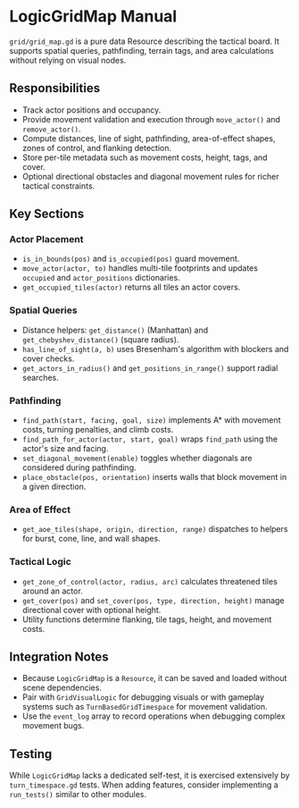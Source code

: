 # LogicGridMap Manual

`grid/grid_map.gd` is a pure data Resource describing the tactical board.  It supports spatial queries, pathfinding, terrain tags, and area calculations without relying on visual nodes.

## Responsibilities

- Track actor positions and occupancy.
- Provide movement validation and execution through `move_actor()` and `remove_actor()`.
- Compute distances, line of sight, pathfinding, area-of-effect shapes, zones of control, and flanking detection.
- Store per-tile metadata such as movement costs, height, tags, and cover.
- Optional directional obstacles and diagonal movement rules for richer tactical constraints.

## Key Sections

### Actor Placement
- `is_in_bounds(pos)` and `is_occupied(pos)` guard movement.
- `move_actor(actor, to)` handles multi-tile footprints and updates `occupied` and `actor_positions` dictionaries.
- `get_occupied_tiles(actor)` returns all tiles an actor covers.

### Spatial Queries
- Distance helpers: `get_distance()` (Manhattan) and `get_chebyshev_distance()` (square radius).
- `has_line_of_sight(a, b)` uses Bresenham's algorithm with blockers and cover checks.
- `get_actors_in_radius()` and `get_positions_in_range()` support radial searches.

### Pathfinding
- `find_path(start, facing, goal, size)` implements A* with movement costs, turning penalties, and climb costs.
- `find_path_for_actor(actor, start, goal)` wraps `find_path` using the actor's size and facing.
- `set_diagonal_movement(enable)` toggles whether diagonals are considered during pathfinding.
- `place_obstacle(pos, orientation)` inserts walls that block movement in a given direction.

### Area of Effect
- `get_aoe_tiles(shape, origin, direction, range)` dispatches to helpers for burst, cone, line, and wall shapes.

### Tactical Logic
 - `get_zone_of_control(actor, radius, arc)` calculates threatened tiles around an actor.
 - `get_cover(pos)` and `set_cover(pos, type, direction, height)` manage directional cover with optional height.
 - Utility functions determine flanking, tile tags, height, and movement costs.

## Integration Notes

- Because `LogicGridMap` is a `Resource`, it can be saved and loaded without scene dependencies.
- Pair with `GridVisualLogic` for debugging visuals or with gameplay systems such as `TurnBasedGridTimespace` for movement validation.
- Use the `event_log` array to record operations when debugging complex movement bugs.

## Testing

While `LogicGridMap` lacks a dedicated self-test, it is exercised extensively by `turn_timespace.gd` tests.  When adding features, consider implementing a `run_tests()` similar to other modules.


